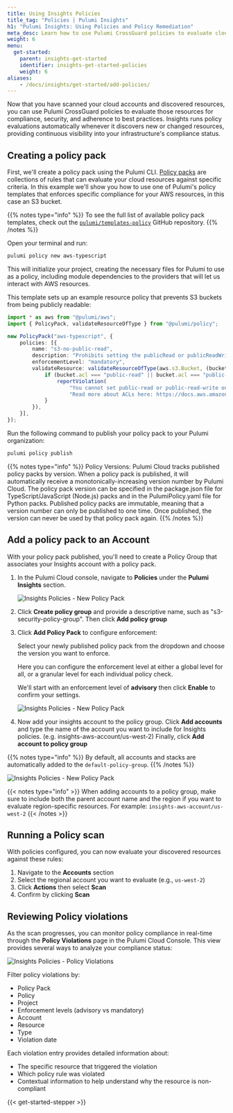```yaml
---
title: Using Insights Policies
title_tag: "Policies | Pulumi Insights"
h1: "Pulumi Insights: Using Policies and Policy Remediation"
meta_desc: Learn how to use Pulumi CrossGuard policies to evaluate cloud resources discovered through Pulumi Insights account discovery.
weight: 6
menu:
  get-started:
    parent: insights-get-started
    identifier: insights-get-started-policies
    weight: 6
aliases:
    - /docs/insights/get-started/add-policies/
---
```


Now that you have scanned your cloud accounts and discovered resources, you can use Pulumi CrossGuard policies to evaluate those resources for compliance, security, and adherence to best practices. Insights runs policy evaluations automatically whenever it discovers new or changed resources, providing continuous visibility into your infrastructure's compliance status.

## Creating a policy pack

First, we'll create a policy pack using the Pulumi CLI. [Policy packs](/docs/iac/using-pulumi/crossguard/core-concepts/#policy-packs) are collections of rules that can evaluate your cloud resources against specific criteria. In this example we'll show you how to use one of Pulumi's policy templates that enforces specific compliance for your AWS resources, in this case an S3 bucket.

{{% notes type="info" %}}
To see the full list of available policy pack templates, check out the [`pulumi/templates-policy`](https://github.com/pulumi/templates-policy) GitHub repository.
{{% /notes %}}

Open your terminal and run:

```bash
pulumi policy new aws-typescript
```

This will initialize your project, creating the necessary files for Pulumi to use as a policy, including module dependencies to the providers that will let us interact with AWS resources.

This template sets up an example resource policy that prevents S3 buckets from being publicly readable:

```typescript
import * as aws from "@pulumi/aws";
import { PolicyPack, validateResourceOfType } from "@pulumi/policy";

new PolicyPack("aws-typescript", {
    policies: [{
        name: "s3-no-public-read",
        description: "Prohibits setting the publicRead or publicReadWrite permission on AWS S3 buckets.",
        enforcementLevel: "mandatory",
        validateResource: validateResourceOfType(aws.s3.Bucket, (bucket, args, reportViolation) => {
            if (bucket.acl === "public-read" || bucket.acl === "public-read-write") {
                reportViolation(
                    "You cannot set public-read or public-read-write on an S3 bucket. " +
                    "Read more about ACLs here: https://docs.aws.amazon.com/AmazonS3/latest/dev/acl-overview.html");
            }
        }),
    }],
});
```

Run the following command to publish your policy pack to your Pulumi organization:

```bash
pulumi policy publish
```

{{% notes type="info" %}}
Policy Versions: Pulumi Cloud tracks published policy packs by version. When a policy pack is published, it will automatically receive a monotonically-increasing version number by Pulumi Cloud. The policy pack version can be specified in the package.json file for TypeScript/JavaScript (Node.js) packs and in the PulumiPolicy.yaml file for Python packs. Published policy packs are immutable, meaning that a version number can only be published to one time. Once published, the version can never be used by that policy pack again.
{{% /notes %}}

## Add a policy pack to an Account

With your policy pack published, you'll need to create a Policy Group that associates your Insights account with a policy pack.

1. In the Pulumi Cloud console, navigate to **Policies** under the **Pulumi Insights** section.

    ![Insights Policies - New Policy Pack](/docs/insights/assets/create-policy-group.png)

1. Click **Create policy group** and provide a descriptive name, such as "s3-security-policy-group". Then click **Add policy group**

1. Click **Add Policy Pack** to configure enforcement:

    Select your newly published policy pack from the dropdown and choose the version you want to enforce.

    Here you can configure the enforcement level at either a global level for all, or a granular level for each individual policy check.

    We'll start with an enforcement level of **advisory** then click **Enable** to confirm your settings.

    ![Insights Policies - New Policy Pack](/docs/insights/assets/enable-policy-pack.png)

1. Now add your insights account to the policy group. Click **Add accounts** and type the name of the account you want to include for Insights policies. (e.g. insights-aws-account/us-west-2) Finally, click **Add account to policy group**

{{% notes type="info" %}}
By default, all accounts and stacks are automatically added to the `default-policy-group`.
{{% /notes %}}

![Insights Policies - New Policy Pack](/docs/insights/assets/new-policy-pack.png)

{{< notes type="info" >}}
When adding accounts to a policy group, make sure to include both the parent account name and the region if you want to evaluate region-specific resources. For example: `insights-aws-account/us-west-2`
{{< /notes >}}

## Running a Policy scan

With policies configured, you can now evaluate your discovered resources against these rules:

1. Navigate to the **Accounts** section
2. Select the regional account you want to evaluate (e.g., `us-west-2`)
3. Click **Actions** then select **Scan**
4. Confirm by clicking **Scan**

## Reviewing Policy violations

As the scan progresses, you can monitor policy compliance in real-time through the **Policy Violations** page in the Pulumi Cloud Console. This view provides several ways to analyze your compliance status:

![Insights Policies - Policy Violations](/docs/insights/assets/policy-violations.png)

Filter policy violations by:

- Policy Pack
- Policy
- Project
- Enforcement levels (advisory vs mandatory)
- Account
- Resource
- Type
- Violation date

Each violation entry provides detailed information about:

- The specific resource that triggered the violation
- Which policy rule was violated
- Contextual information to help understand why the resource is non-compliant

{{< get-started-stepper >}}
